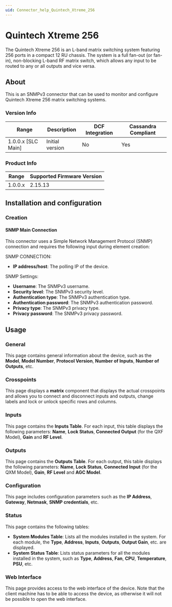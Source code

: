 ```yaml
---
uid: Connector_help_Quintech_Xtreme_256
---
```


# Quintech Xtreme 256

The Quintech Xtreme 256 is an L-band matrix switching system featuring 256 ports in a compact 12 RU chassis. The system is a full fan-out (or fan-in), non-blocking L-band RF matrix switch, which allows any input to be routed to any or all outputs and vice versa.

## About

This is an SNMPv3 connector that can be used to monitor and configure Quintech Xtreme 256 matrix switching systems.

### Version Info

| Range | Description | DCF Integration | Cassandra Compliant |
|----------------------|-----------------|---------------------|-------------------------|
| 1.0.0.x [SLC Main]   | Initial version | No                  | Yes                     |

### Product Info

| Range | Supported Firmware Version |
|------------------|-----------------------------|
| 1.0.0.x          | 2.15.13                     |

## Installation and configuration

### Creation

#### SNMP Main Connection

This connector uses a Simple Network Management Protocol (SNMP) connection and requires the following input during element creation:

SNMP CONNECTION:

- **IP address/host**: The polling IP of the device.

SNMP Settings:

- **Username**: The SNMPv3 username.
- **Security level**: The SNMPv3 security level.
- **Authentication type**: The SNMPv3 authentication type.
- **Authentication password**: The SNMPv3 authentication password.
- **Privacy type**: The SNMPv3 privacy type.
- **Privacy password**: The SNMPv3 privacy password.

## Usage

### General

This page contains general information about the device, such as the **Model**, **Model Number**, **Protocol Version**, **Number of Inputs**, **Number of Outputs**, etc.

### Crosspoints

This page displays a **matrix** component that displays the actual crosspoints and allows you to connect and disconnect inputs and outputs, change labels and lock or unlock specific rows and columns.

### Inputs

This page contains the **Inputs Table**. For each input, this table displays the following parameters: **Name**, **Lock Status**, **Connected Output** (for the QXF Model), **Gain** and **RF Level**.

### Outputs

This page contains the **Outputs Table**. For each output, this table displays the following parameters: **Name**, **Lock Status**, **Connected Input** (for the QXM Model), **Gain**, **RF Level** and **AGC Model**.

### Configuration

This page includes configuration parameters such as the **IP Address**, **Gateway**, **Netmask**, **SNMP credentials**, etc.

### Status

This page contains the following tables:

- **System Modules Table**: Lists all the modules installed in the system. For each module, the **Type**, **Address**, **Inputs**, **Outputs**, **Output Gain**, etc. are displayed.
- **System Status Table**: Lists status parameters for all the modules installed in the system, such as **Type**, **Address**, **Fan**, **CPU**, **Temperature**, **PSU**, etc.

### Web Interface

This page provides access to the web interface of the device. Note that the client machine has to be able to access the device, as otherwise it will not be possible to open the web interface.
